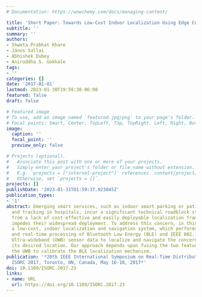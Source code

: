 ```yaml
---
# Documentation: https://wowchemy.com/docs/managing-content/

title: 'Short Paper: Towards Low-Cost Indoor Localization Using Edge Computing Resources'
subtitle: ''
summary: ''
authors:
- Shweta Prabhat Khare
- János Sallai
- Abhishek Dubey
- Aniruddha S. Gokhale
tags:
- ''
categories: []
date: '2017-01-01'
lastmod: 2023-01-30T19:59:38-06:00
featured: false
draft: false

# Featured image
# To use, add an image named `featured.jpg/png` to your page's folder.
# Focal points: Smart, Center, TopLeft, Top, TopRight, Left, Right, BottomLeft, Bottom, BottomRight.
image:
  caption: ''
  focal_point: ''
  preview_only: false

# Projects (optional).
#   Associate this post with one or more of your projects.
#   Simply enter your project's folder or file name without extension.
#   E.g. `projects = ["internal-project"]` references `content/project/deep-learning/index.md`.
#   Otherwise, set `projects = []`.
projects: []
publishDate: '2023-01-31T01:59:37.923845Z'
publication_types:
- '1'
abstract: Emerging smart services, such as indoor smart parking or patient monitoring
  and tracking in hospitals, incur a significant technical roadblock stemming primarily
  from a lack of cost-effective and easily deployable localization framework that
  impedes their widespread deployment. To address this concern, in this paper we present
  a low-cost, indoor localization and navigation system, which performs continuous
  and real-time processing of Bluetooth Low Energy (BLE) and IEEE 802.15.4a compliant
  Ultra-wideband (UWB) sensor data to localize and navigate the concerned entity to
  its desired location. Our approach depends upon fusing the two feature sets, using
  the UWB to calibrate the BLE localization mechanism.
publication: '*20th IEEE International Symposium on Real-Time Distributed Computing,
  ISORC 2017, Toronto, ON, Canada, May 16-18, 2017*'
doi: 10.1109/ISORC.2017.23
links:
- name: URL
  url: https://doi.org/10.1109/ISORC.2017.23
---
```

